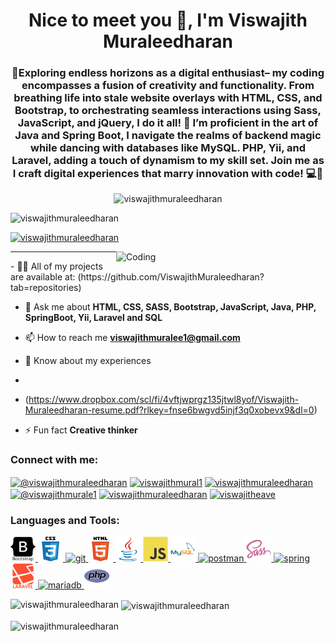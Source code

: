 <h1 align="center">Nice to meet you 👋, I'm Viswajith Muraleedharan</h1>
<h3 align="center">👋Exploring endless horizons as a digital enthusiast– my coding encompasses a fusion of creativity and functionality. From breathing life into stale website overlays with HTML, CSS, and Bootstrap, to orchestrating seamless interactions using Sass, JavaScript, and jQuery, I do it all! 🚀 I’m proficient in the art of Java and Spring Boot, I navigate the realms of backend magic while dancing with databases like MySQL. PHP, Yii, and Laravel, adding a touch of dynamism to my skill set. Join me as I craft digital experiences that marry innovation with code!  💻🎨 </h3>

<p align="center"> <img src="https://camo.githubusercontent.com/65fe05e6945d2bbd3d80f41d388199f3f7d985ae4a86b29e6304d54203a91431/68747470733a2f2f6d69726f2e6d656469756d2e636f6d2f6d61782f313430302f302a656e7249374258557a774a456f6d6c712e676966" alt="viswajithmuraleedharan" /> </p>
<p align="left"> <img src="https://komarev.com/ghpvc/?username=viswajithmuraleedharan&label=Profile%20views&color=0e75b6&style=flat" alt="viswajithmuraleedharan" /> </p>

<p align="left"> <a href="https://github.com/ryo-ma/github-profile-trophy"><img src="https://github-profile-trophy.vercel.app/?username=viswajithmuraleedharan" alt="viswajithmuraleedharan" /></a> </p>
<div margin-left="30px"><img align="right" alt="Coding" width="335" src="https://www.lambdatest.com/resources/images/ezgif.com-gif-maker-16.gif"/></div>
<hr>
- 👨‍💻 All of my projects are available at:    
(https://github.com/ViswajithMuraleedharan?tab=repositories)

- 💬 Ask me about **HTML, CSS, SASS, Bootstrap, JavaScript, Java, PHP, SpringBoot, Yii, Laravel and SQL**

- 📫 How to reach me **viswajithmuralee1@gmail.com**

- 📄 Know about my experiences
- <br>
- (https://www.dropbox.com/scl/fi/4vftjwprgz135jtwl8yof/Viswajith-Muraleedharan-resume.pdf?rlkey=fnse6bwgvd5injf3q0xobevx9&dl=0)

- ⚡ Fun fact **Creative thinker**

<h3 align="left">Connect with me:</h3>
<p align="left">
<a href="https://codepen.io/viswajithmuraleedharan" target="blank"><img align="center" src="https://raw.githubusercontent.com/rahuldkjain/github-profile-readme-generator/master/src/images/icons/Social/codepen.svg" alt="@viswajithmuraleedharan" height="30" width="40" /></a>
<a href="https://twitter.com/viswajithmural1" target="blank"><img align="center" src="https://raw.githubusercontent.com/rahuldkjain/github-profile-readme-generator/master/src/images/icons/Social/twitter.svg" alt="viswajithmural1" height="30" width="40" /></a>
<a href="https://linkedin.com/in/viswajithmuraleedharan" target="blank"><img align="center" src="https://raw.githubusercontent.com/rahuldkjain/github-profile-readme-generator/master/src/images/icons/Social/linked-in-alt.svg" alt="viswajithmuraleedharan" height="30" width="40" /></a>
<a href="https://www.hackerrank.com/viswajithmurale1" target="blank"><img align="center" src="https://raw.githubusercontent.com/rahuldkjain/github-profile-readme-generator/master/src/images/icons/Social/hackerrank.svg" alt="@viswajithmurale1" height="30" width="40" /></a>
<a href="https://www.leetcode.com/viswajithmuraleedharan" target="blank"><img align="center" src="https://raw.githubusercontent.com/rahuldkjain/github-profile-readme-generator/master/src/images/icons/Social/leet-code.svg" alt="viswajithmuraleedharan" height="30" width="40" /></a>
<a href="https://auth.geeksforgeeks.org/user/viswajitheave" target="blank"><img align="center" src="https://raw.githubusercontent.com/rahuldkjain/github-profile-readme-generator/master/src/images/icons/Social/geeks-for-geeks.svg" alt="viswajitheave" height="30" width="40" /></a>
</p>

<h3 align="left">Languages and Tools:</h3>
<p align="left"> <a href="https://getbootstrap.com" target="_blank" rel="noreferrer"> <img src="https://raw.githubusercontent.com/devicons/devicon/master/icons/bootstrap/bootstrap-plain-wordmark.svg" alt="bootstrap" width="40" height="40"/> </a> <a href="https://www.w3schools.com/css/" target="_blank" rel="noreferrer"> <img src="https://raw.githubusercontent.com/devicons/devicon/master/icons/css3/css3-original-wordmark.svg" alt="css3" width="40" height="40"/> </a> <a href="https://git-scm.com/" target="_blank" rel="noreferrer"> <img src="https://www.vectorlogo.zone/logos/git-scm/git-scm-icon.svg" alt="git" width="40" height="40"/> </a> <a href="https://www.w3.org/html/" target="_blank" rel="noreferrer"> <img src="https://raw.githubusercontent.com/devicons/devicon/master/icons/html5/html5-original-wordmark.svg" alt="html5" width="40" height="40"/> </a> <a href="https://www.java.com" target="_blank" rel="noreferrer"> <img src="https://raw.githubusercontent.com/devicons/devicon/master/icons/java/java-original.svg" alt="java" width="40" height="40"/> </a> <a href="https://developer.mozilla.org/en-US/docs/Web/JavaScript" target="_blank" rel="noreferrer"> <img src="https://raw.githubusercontent.com/devicons/devicon/master/icons/javascript/javascript-original.svg" alt="javascript" width="40" height="40"/> </a> <a href="https://www.mysql.com/" target="_blank" rel="noreferrer"> <img src="https://raw.githubusercontent.com/devicons/devicon/master/icons/mysql/mysql-original-wordmark.svg" alt="mysql" width="40" height="40"/> </a> <a href="https://postman.com" target="_blank" rel="noreferrer"> <img src="https://www.vectorlogo.zone/logos/getpostman/getpostman-icon.svg" alt="postman" width="40" height="40"/> </a> <a href="https://sass-lang.com" target="_blank" rel="noreferrer"> <img src="https://raw.githubusercontent.com/devicons/devicon/master/icons/sass/sass-original.svg" alt="sass" width="40" height="40"/> </a> <a href="https://spring.io/" target="_blank" rel="noreferrer"> <img src="https://www.vectorlogo.zone/logos/springio/springio-icon.svg" alt="spring" width="40" height="40"/> </a> <a href="https://laravel.com/" target="_blank" rel="noreferrer"> <img src="https://raw.githubusercontent.com/devicons/devicon/master/icons/laravel/laravel-plain-wordmark.svg" alt="laravel" width="40" height="40"/> </a> <a href="https://mariadb.org/" target="_blank" rel="noreferrer"> <img src="https://www.vectorlogo.zone/logos/mariadb/mariadb-icon.svg" alt="mariadb" width="40" height="40"/> </a> <a href="https://www.php.net" target="_blank" rel="noreferrer"> <img src="https://raw.githubusercontent.com/devicons/devicon/master/icons/php/php-original.svg" alt="php" width="40" height="40"/> </a>
</p>

<p><img align="left" src="https://github-readme-stats.vercel.app/api/top-langs?username=viswajithmuraleedharan&show_icons=true&locale=en&layout=compact" alt="viswajithmuraleedharan" /></p>

<p>&nbsp;<img align="center" src="https://github-readme-stats.vercel.app/api?username=viswajithmuraleedharan&show_icons=true&locale=en" alt="viswajithmuraleedharan" /></p>

<p><img align="center" src="https://github-readme-streak-stats.herokuapp.com/?user=viswajithmuraleedharan&" alt="viswajithmuraleedharan" /></p>
